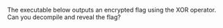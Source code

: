 The executable below outputs an encrypted flag using the XOR operator. Can you decompile and reveal the flag?
